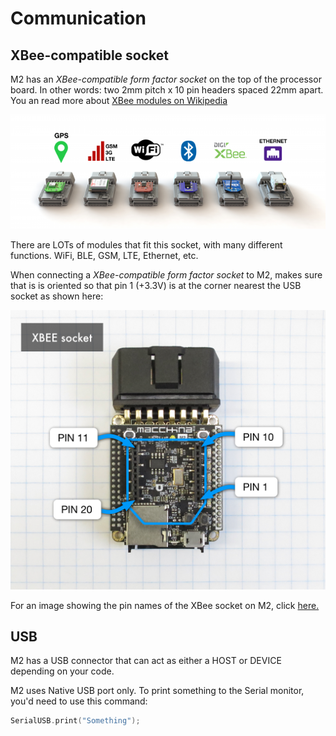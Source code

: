 # Communication

## XBee-compatible socket

M2 has an _XBee-compatible form factor socket_ on the top of the processor board. In other words: two 2mm pitch x 10 pin headers spaced 22mm apart. You an read more about [XBee modules on Wikipedia](https://en.wikipedia.org/wiki/XBee)

![](../../../.gitbook/assets/connectable60ba.png)

There are LOTs of modules that fit this socket, with many different functions. WiFi, BLE, GSM, LTE, Ethernet, etc.

When connecting a _XBee-compatible form factor socket_ to M2, makes sure that is is oriented so that pin 1 \(+3.3V\) is at the corner nearest the USB socket as shown here:

![](../../../.gitbook/assets/xbee_labels.png)

For an image showing the pin names of the XBee socket on M2, click [here.](../processor/pin-mapping.md#xbee)

## USB

M2 has a USB connector that can act as either a HOST or DEVICE depending on your code.

M2 uses Native USB port only. To print something to the Serial monitor, you'd need to use this command:

```cpp
SerialUSB.print("Something");
```


